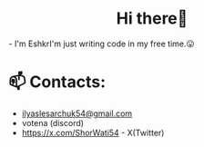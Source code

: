 <h1 align="center"> Hi there👋 </h1>
 - I'm EshkrI'm just writing code in my free time.😛

# 📫 Contacts:
 - ilyaslesarchuk54@gmail.com 
 - votena (discord)
 - https://x.com/ShorWati54 - X(Twitter)
